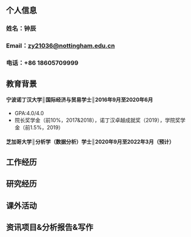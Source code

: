 ## 个人信息
### 姓名：钟辰
### Email：zy21036@nottingham.edu.cn
### 电话：+86 18605709999
## 教育背景
#### 宁波诺丁汉大学║国际经济与贸易学士║2016年9月至2020年6月
* GPA:4.0/4.0
* 院长奖学金（前10%，2017&2018），诺丁汉卓越成就奖（2019），学院奖学金（前1.5%，2019）
#### 芝加哥大学║分析学（数据分析）学士║2020年9月至2022年3月（预计）
## 工作经历
## 研究经历
## 课外活动
## 资讯项目&分析报告&写作 
